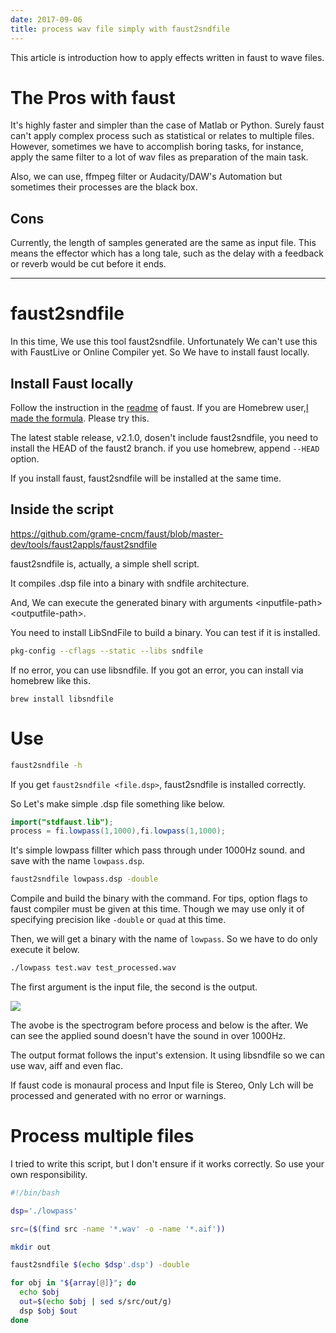 ```yaml
---
date: 2017-09-06
title: process wav file simply with faust2sndfile
---
```


This article is introduction how to apply effects written in faust to wave files.

<!--more-->

# The Pros with faust

It's highly faster and simpler than the case of Matlab or Python.
Surely faust can't apply complex process such as statistical or relates to multiple files. However, sometimes we have to accomplish boring tasks, for instance, apply the same filter to a lot of wav files as preparation of the main task.

Also, we can use, ffmpeg filter or Audacity/DAW's Automation but sometimes their processes are the black box.

## Cons

Currently, the length of samples generated are the same as input file. This means the effector which has a long tale, such as the delay with a feedback or reverb would be cut before it ends.


---

# faust2sndfile

In this time, We use this tool faust2sndfile. Unfortunately We can't use this with FaustLive or Online Compiler yet. So We have to install faust locally.

## Install Faust locally

Follow the instruction in the [readme](https://github.com/grame-cncm/faust) of faust.
If you are Homebrew user,[I made the formula](https://github.com/tomoyanonymous/homebrew-faust). Please try this.

The latest stable release, v2.1.0, dosen't include faust2sndfile, you need to install the HEAD of the faust2 branch. if you use homebrew, append `--HEAD` option.

If you install faust, faust2sndfile will be installed at the same time.

## Inside the script

<https://github.com/grame-cncm/faust/blob/master-dev/tools/faust2appls/faust2sndfile>

faust2sndfile is, actually, a simple shell script.

It compiles .dsp file into a binary with sndfile architecture.

And, We can execute the generated binary with arguments \<inputfile-path\> \<outputfile-path\>.

You need to install LibSndFile to build a binary. You can test if it is installed.

```bash
pkg-config --cflags --static --libs sndfile
```

If no error, you can use libsndfile. If you got an error, you can install via homebrew like this.

```
brew install libsndfile
```

# Use

```bash
faust2sndfile -h
```

If you get `faust2sndfile <file.dsp>`, faust2sndfile is installed correctly.

So Let's make simple .dsp file something like below.

```java
import("stdfaust.lib");
process = fi.lowpass(1,1000),fi.lowpass(1,1000);
```

It's simple lowpass fillter which pass through under 1000Hz sound.
and save with the name `lowpass.dsp`.

```bash
faust2sndfile lowpass.dsp -double
```

Compile and build the binary with the command. For tips, option flags to faust compiler must be given at this time. Though we may use only it of specifying precision like `-double` or `quad` at this time.

Then, we will get a binary with the name of `lowpass`.
So we have to do only execute it below.

```bash
./lowpass test.wav test_processed.wav
```

The first argument is the input file, the second is the output.

![](/assets/img/faust/faust_simplelowpass.png)

The avobe is the spectrogram before process and below is the after. We can see the applied sound doesn't have the sound in over 1000Hz.

The output format follows the input's extension.
It using libsndfile so we can use wav, aiff and even flac.

If faust code is monaural process and Input file is Stereo, Only Lch will be processed and generated with no error or warnings.

# Process multiple files

I tried to write this script, but I don't ensure if it works correctly. So use your own responsibility.

```bash
#!/bin/bash

dsp='./lowpass'

src=($(find src -name '*.wav' -o -name '*.aif'))

mkdir out

faust2sndfile $(echo $dsp'.dsp') -double

for obj in "${array[@]}"; do
  echo $obj
  out=$(echo $obj | sed s/src/out/g)
  dsp $obj $out
done

```
